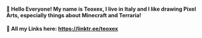 #### 🐙 Hello Everyone! My name is Teoxex, I live in Italy and I like drawing Pixel Arts, especially things about Minecraft and Terraria!

#### 🌳 All my Links here: https://linktr.ee/teoxex
